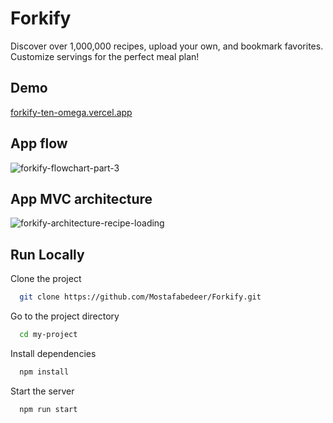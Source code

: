 
# Forkify

Discover over 1,000,000 recipes, upload your own, and bookmark favorites. Customize servings for the perfect meal plan!


## Demo

[forkify-ten-omega.vercel.app](https://forkify-ten-omega.vercel.app/)


## App flow
![forkify-flowchart-part-3](https://github.com/user-attachments/assets/f3bc6538-1cdc-4945-aaa9-b22992ab9f6a)


## App MVC architecture
![forkify-architecture-recipe-loading](https://github.com/user-attachments/assets/bf6a2acd-565b-47e3-ad7b-c879bb141b1e)

## Run Locally

Clone the project

```bash
  git clone https://github.com/Mostafabedeer/Forkify.git
```

Go to the project directory

```bash
  cd my-project
```

Install dependencies

```bash
  npm install
```

Start the server

```bash
  npm run start
```

